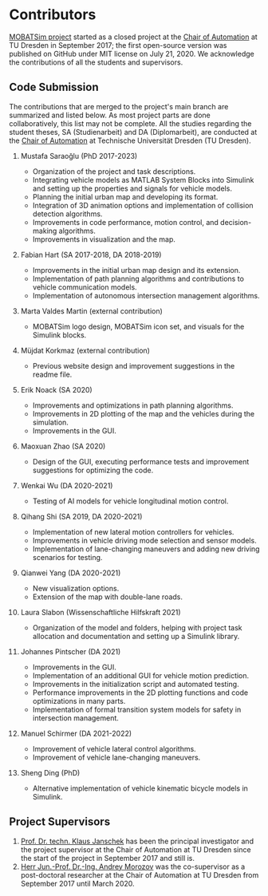# Contributors

[MOBATSim project](https://tu-dresden.de/ing/elektrotechnik/ifa/at/forschung/research-projects) started as a closed project at the [Chair of Automation](https://tu-dresden.de/ing/elektrotechnik/ifa/at) at TU Dresden in September 2017; the first open-source version was published on GitHub under MIT license on July 21, 2020.
We acknowledge the contributions of all the students and supervisors.

## Code Submission

The contributions that are merged to the project's main branch are summarized and listed below. As most project parts are done collaboratively, this list may not be complete.
All the studies regarding the student theses, SA (Studienarbeit) and DA (Diplomarbeit), are conducted at the [Chair of Automation](https://tu-dresden.de/ing/elektrotechnik/ifa/at) at Technische Universität Dresden (TU Dresden). 

1.	Mustafa Saraoğlu (PhD 2017-2023)
    * Organization of the project and task descriptions.
    * Integrating vehicle models as MATLAB System Blocks into Simulink and setting up the properties and signals for vehicle models. 
    * Planning the initial urban map and developing its format.
    * Integration of 3D animation options and implementation of collision detection algorithms.
    * Improvements in code performance, motion control, and decision-making algorithms.
    * Improvements in visualization and the map.

2.	Fabian Hart (SA 2017-2018, DA 2018-2019)
    * Improvements in the initial urban map design and its extension.
    * Implementation of path planning algorithms and contributions to vehicle communication models.
    * Implementation of autonomous intersection management algorithms.

3.	Marta Valdes Martin (external contribution)
    * MOBATSim logo design, MOBATSim icon set, and visuals for the Simulink blocks.

4.	Müjdat Korkmaz (external contribution)
    * Previous website design and improvement suggestions in the readme file. 

5.	Erik Noack (SA 2020)
    * Improvements and optimizations in path planning algorithms.
    * Improvements in 2D plotting of the map and the vehicles during the simulation.
    * Improvements in the GUI.

6.	Maoxuan Zhao (SA 2020)
    * Design of the GUI, executing performance tests and improvement suggestions for optimizing the code.

7.	Wenkai Wu (DA 2020-2021)
    * Testing of AI models for vehicle longitudinal motion control.

8.	Qihang Shi (SA 2019, DA 2020-2021)
    * Implementation of new lateral motion controllers for vehicles.
    * Improvements in vehicle driving mode selection and sensor models.
    * Implementation of lane-changing maneuvers and adding new driving scenarios for testing.

9.	Qianwei Yang (DA 2020-2021)
    * New visualization options.
    * Extension of the map with double-lane roads.

10.	Laura Slabon (Wissenschaftliche Hilfskraft 2021)
    * Organization of the model and folders, helping with project task allocation and documentation and setting up a Simulink library.

11.	Johannes Pintscher (DA 2021)
    * Improvements in the GUI.
    * Implementation of an additional GUI for vehicle motion prediction.
    * Improvements in the initialization script and automated testing.
    * Performance improvements in the 2D plotting functions and code optimizations in many parts.
    * Implementation of formal transition system models for safety in intersection management.

12.	Manuel Schirmer (DA 2021-2022)
    * Improvement of vehicle lateral control algorithms.
    * Improvement of vehicle lane-changing maneuvers.

13.	Sheng Ding (PhD)
    * Alternative implementation of vehicle kinematic bicycle models in Simulink.
    
## Project Supervisors

1.	[Prof. Dr. techn. Klaus Janschek](https://tu-dresden.de/ing/elektrotechnik/ifa/at/die-professur/inhaber) has been the principal investigator and the project supervisor at the Chair of Automation at TU Dresden since the start of the project in September 2017 and still is.
2.	[Herr Jun.-Prof. Dr.-Ing. Andrey Morozov](https://www.ias.uni-stuttgart.de/institut/team/Morozov/) was the co-supervisor as a post-doctoral researcher at the Chair of Automation at TU Dresden from September 2017 until March 2020.

